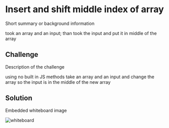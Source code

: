 # Insert and shift middle index of array
Short summary or background information

took an array and an input; than took the input and put it in middle of the array

## Challenge
Description of the challenge

using no built in JS methods take an array and an input and change the array so the input is in the middle of the new array

## Solution
Embedded whiteboard image

![whiteboard](assets/array_shift.JPG)